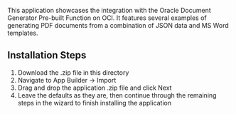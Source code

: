 This application showcases the integration with the Oracle Document Generator Pre-built Function on OCI. It features several examples of generating PDF documents from a combination of JSON data and MS Word templates.

Installation Steps
------------------------------------
1. Download the .zip file in this directory
2. Navigate to App Builder -> Import
3. Drag and drop the application .zip file and click Next
4. Leave the defaults as they are, then continue through the remaining steps in the wizard to finish installing the application
